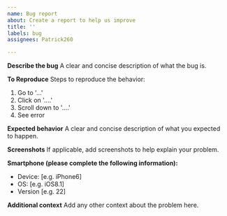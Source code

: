 ```yaml
---
name: Bug report
about: Create a report to help us improve
title: ''
labels: bug
assignees: Patrick260

---
```


**Describe the bug**
A clear and concise description of what the bug is.

**To Reproduce**
Steps to reproduce the behavior:
1. Go to '...'
2. Click on '....'
3. Scroll down to '....'
4. See error

**Expected behavior**
A clear and concise description of what you expected to happen.

**Screenshots**
If applicable, add screenshots to help explain your problem.

**Smartphone (please complete the following information):**
 - Device: [e.g. iPhone6]
 - OS: [e.g. iOS8.1]
 - Version [e.g. 22]

**Additional context**
Add any other context about the problem here.

